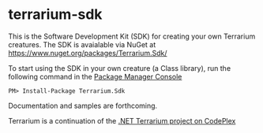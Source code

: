 terrarium-sdk
=============

This is the Software Development Kit (SDK) for creating your own Terrarium creatures. The SDK is avaialable via NuGet at https://www.nuget.org/packages/Terrarium.Sdk/

To start using the SDK in your own creature (a Class library), run the following command in the [Package Manager Console](http://docs.nuget.org/docs/start-here/using-the-package-manager-console)

    PM> Install-Package Terrarium.Sdk

Documentation and samples are forthcoming.

Terrarium is a continuation of the [.NET Terrarium project on CodePlex](https://terrarium2.codeplex.com/)
